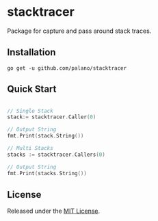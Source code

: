 # stacktracer

Package for capture and pass around stack traces.

## Installation

`go get -u github.com/palano/stacktracer`

## Quick Start

```go

// Single Stack
stack:= stacktracer.Caller(0)

// Output String
fmt.Print(stack.String())

// Multi Stacks
stacks := stacktracer.Callers(0)

// Output String
fmt.Print(stacks.String())

```

## License
Released under the [MIT License](LICENSE).

